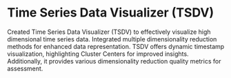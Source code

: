 # Time Series Data Visualizer (TSDV) 
Created Time Series Data Visualizer (TSDV) to effectively visualize high dimensional time series data. Integrated multiple dimensionality reduction methods for enhanced data representation. TSDV offers dynamic timestamp visualization, highlighting Cluster Centers for improved insights. Additionally, it provides various dimensionality reduction quality metrics for assessment.
